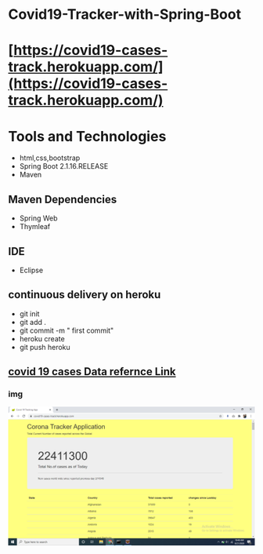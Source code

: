 
# Covid19-Tracker-with-Spring-Boot <br>
# [https://covid19-cases-track.herokuapp.com/](https://covid19-cases-track.herokuapp.com/)

# Tools and Technologies
* html,css,bootstrap
* Spring Boot 2.1.16.RELEASE
* Maven
## Maven Dependencies
* Spring Web
* Thymleaf
## IDE
* Eclipse

## continuous delivery on heroku

* git init 
* git add .
* git commit -m " first commit"
* heroku create
* git push heroku 

## [covid 19 cases Data refernce Link](https://github.com/CSSEGISandData/COVID-19/tree/master/csse_covid_19_data)
### img
![](https://github.com/saikumarkaleru/covid19-cases-live-tracker/blob/master/src/main/resources/static/Screenshot%20(216).png)
